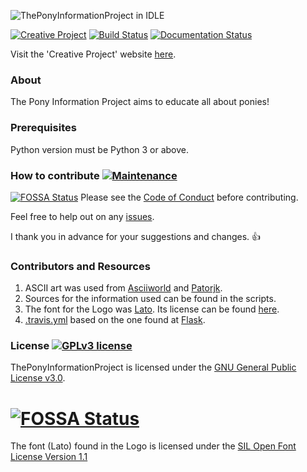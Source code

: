 ![ThePonyInformationProject in IDLE](https://github.com/harens/PyPony/blob/master/Logo/Logo.png)

[![Creative Project](https://img.shields.io/badge/Creative-Project-<COLOR>.svg)](https://harens.github.io/CreativeProject/) [![Build Status](https://travis-ci.org/harens/PyPony.svg?branch=master)](https://travis-ci.org/harens/PyPony) [![Documentation Status](https://readthedocs.org/projects/pypony/badge/?version=latest)](http://pypony.readthedocs.io/en/latest/?badge=latest)

Visit the 'Creative Project' website [here](https://harens.github.io/CreativeProject/).

### About
The Pony Information Project aims to educate all about ponies!

### Prerequisites

Python version must be Python 3 or above.

### How to contribute [![Maintenance](https://img.shields.io/badge/Maintained%3F-yes-green.svg)](https://github.com/harens/PyPony/graphs/commit-activity)
[![FOSSA Status](https://app.fossa.io/api/projects/git%2Bgithub.com%2Fharens%2FPyPony.svg?type=shield)](https://app.fossa.io/projects/git%2Bgithub.com%2Fharens%2FPyPony?ref=badge_shield)
Please see the [Code of Conduct](https://github.com/harens/PyPony/blob/master/CODE_OF_CONDUCT.md) before contributing.

Feel free to help out on any [issues](https://github.com/harens/PyPony/issues).

I thank you in advance for your suggestions and changes. :+1:
### Contributors and Resources
1. ASCII art was used from [Asciiworld](http://www.asciiworld.com/-Horses-.html) and [Patorjk](http://patorjk.com/software/taag/).
2. Sources for the information used can be found in the scripts.
3. The font for the Logo was [Lato](https://fonts.google.com/specimen/Lato). Its license can be found [here](https://github.com/harens/PyPony/blob/master/Logo/License%20for%20'Lato').
4. [.travis.yml](https://github.com/harens/PyPony/blob/master/.travis.yml) based on the one found at [Flask](https://github.com/pallets/flask/blob/master/.travis.yml).

### License [![GPLv3 license](https://img.shields.io/badge/License-GPLv3-blue.svg)](https://github.com/harens/PyPony/blob/master/LICENSE)
ThePonyInformationProject is licensed under the [GNU General Public License v3.0](https://github.com/harens/PyPony/blob/master/LICENSE).


[![FOSSA Status](https://app.fossa.io/api/projects/git%2Bgithub.com%2Fharens%2FPyPony.svg?type=large)](https://app.fossa.io/projects/git%2Bgithub.com%2Fharens%2FPyPony?ref=badge_large)
=======
The font (Lato) found in the Logo is licensed under the [SIL Open Font License Version 1.1](https://github.com/harens/PyPony/blob/master/Logo/License%20for%20'Lato')
